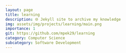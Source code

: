 ```yaml
---
layout: page
title: learning
description: 🌐 Jekyll site to archive my knowledge
img: assets/img/projects/learning/main.png
importance: 1
git: https://github.com/mpek29/learning
category: Computer Science
subcategory: Software Development
---
```





